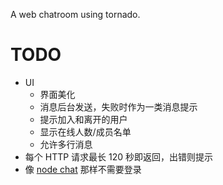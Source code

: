 A web chatroom using tornado.

TODO
====
* UI
  * 界面美化
  * 消息后台发送，失败时作为一类消息提示
  * 提示加入和离开的用户
  * 显示在线人数/成员名单
  * 允许多行消息
* 每个 HTTP 请求最长 120 秒即返回，出错则提示
* 像 [node chat](https://github.com/ry/node_chat) 那样不需要登录

